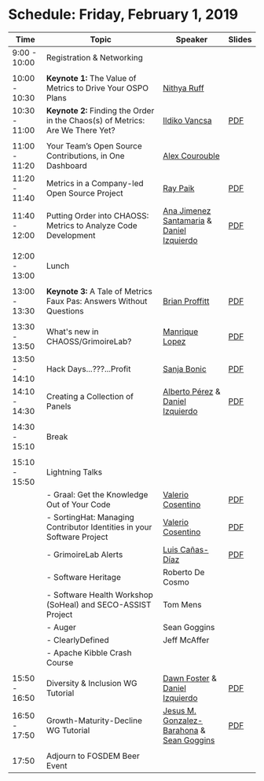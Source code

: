 # Schedule: Friday, February 1, 2019

| Time | Topic | Speaker | Slides |
|---|---|---|---|
| 9:00 - 10:00 | Registration & Networking |   |   |
|   |   |   |   |
| 10:00 - 10:30 | **Keynote 1:** The Value of Metrics to Drive Your OSPO Plans  | [Nithya Ruff](#user-content-nithya-ruff) |   |
| 10:30 - 11:00 | **Keynote 2:** Finding the Order in the Chaos(s) of Metrics: Are We There Yet? | [Ildiko Vancsa](#user-content-ildiko-vancsa) | [PDF](https://chaoss.github.io/website/CHAOSScon/2019EU/slides/Finding-Order-in-the-Chaoss-of-Metrics.pdf) |
|   |   |   |   |
| 11:00 - 11:20 | Your Team’s Open Source Contributions, in One Dashboard | [Alex Courouble](#user-content-alex-courouble) |   |
| 11:20 - 11:40 | Metrics in a Company-led Open Source Project | [Ray Paik](#user-content-ray-paik) | [PDF](https://chaoss.github.io/website/CHAOSScon/2019EU/slides/Metrics-Company-Led-OSS-Project.pdf) |
| 11:40 - 12:00 | Putting Order into CHAOSS: Metrics to Analyze Code Development | [Ana Jimenez Santamaria](#user-content-ana-jimenez-santamaria) & [Daniel Izquierdo](#user-content-daniel-izquierdo) | [PDF](https://chaoss.github.io/website/CHAOSScon/2019EU/slides/Putting-Order-into-CHAOSS.pdf) |
|   |   |   |   |
| 12:00 - 13:00 | Lunch |   |   |
|   |   |   |   |
| 13:00 - 13:30 | **Keynote 3:** A Tale of Metrics Faux Pas: Answers Without Questions | [Brian Proffitt](#user-content-brian-proffitt) |  [PDF](https://chaoss.github.io/website/CHAOSScon/2019EU/slides/Tale-of-Metrics-Faux-Pas.pdf) |
|   |   |   |   |
| 13:30 - 13:50 | What's new in CHAOSS/GrimoireLab? | [Manrique Lopez](#user-content-manrique-lopez) | [PDF](https://chaoss.github.io/website/CHAOSScon/2019EU/slides/Whats-new-in-CHAOSS_GrimoireLab.pdf) |
| 13:50 - 14:10 | Hack Days...???...Profit | [Sanja Bonic](#user-content-sanja-bonic) | [PDF](https://chaoss.github.io/website/CHAOSScon/2019EU/slides/HackDays-Profit.pdf) |
| 14:10 - 14:30 | Creating a Collection of Panels | [Alberto Pérez](#user-content-alberto-perez) & [Daniel Izquierdo](#user-content-daniel-izquierdo) | [PDF](https://chaoss.github.io/website/CHAOSScon/2019EU/slides/Creating-a-Collection-of-Panels.pdf) |
|   |   |   |   |
| 14:30 - 15:10 | Break |   |   |
|   |   |   |   |
| 15:10 - 15:50 | Lightning Talks |   |   |
|   | - Graal: Get the Knowledge Out of Your Code | [Valerio Cosentino](#user-content-valerio-cosentino) | [PDF](https://chaoss.github.io/website/CHAOSScon/2019EU/slides/graal.pdf) |
|   | - SortingHat: Managing Contributor Identities in your Software Project | [Valerio Cosentino](#user-content-valerio-cosentino) | [PDF](https://chaoss.github.io/website/CHAOSScon/2019EU/slides/SortingHat.pdf) |
|   | - GrimoireLab Alerts | [Luis Cañas-Díaz](#user-content-luis-canas-diaz) | [PDF](https://chaoss.github.io/website/CHAOSScon/2019EU/slides/GrimoireLab-Alerts.pdf) |
|   | - Software Heritage | Roberto De Cosmo |   |
|   | - Software Health Workshop (SoHeal) and SECO-ASSIST Project | Tom Mens |   |
|   | - Auger | Sean Goggins |   |
|   | - ClearlyDefined | Jeff McAffer |   |
|   | - Apache Kibble Crash Course |  |   |
|   |   |   |   |
| 15:50 - 16:50 | Diversity & Inclusion WG Tutorial | [Dawn Foster](#user-content-dawn-foster) & [Daniel Izquierdo](#user-content-daniel-izquierdo)  | [PDF](https://chaoss.github.io/website/CHAOSScon/2019EU/slides/DI-tutorial.pdf) |
| 16:50 - 17:50 | Growth-Maturity-Decline WG Tutorial | [Jesus M. Gonzalez-Barahona](#user-content-jesus-m-gonzalez-barahona) & [Sean Goggins](#user-content-sean-goggins) | [PDF](https://chaoss.github.io/website/CHAOSScon/2019EU/slides/GMD-tutorial.pdf) |
|   |   |   |   |
| 17:50 | Adjourn to FOSDEM Beer Event |   |   |
